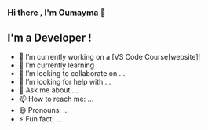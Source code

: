 ### Hi there , I'm Oumayma 👋

## I'm a Developer !

- 🔭 I’m currently working on a [VS Code Course[website]!
- 🌱 I’m currently learning 
- 👯 I’m looking to collaborate on ...
- 🤔 I’m looking for help with ...
- 💬 Ask me about ...
- 📫 How to reach me: ...
- 😄 Pronouns: ...
- ⚡ Fun fact: ...
